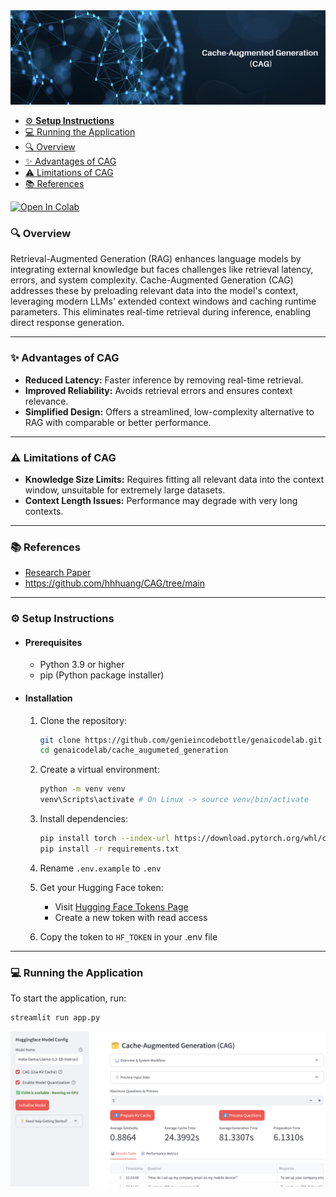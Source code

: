 <div align="center">
   <img src="images/header.png" alt="Cache-Augmented Generation"/>
</div>

- [⚙️ **Setup Instructions**](#%EF%B8%8F-setup-instructions)
- [💻 Running the Application](#-running-the-application)
- [🔍 Overview](#-overview)
- [✨ Advantages of CAG](#-advantages-of-cag)
- [⚠️ Limitations of CAG](#-limitations-of-cag)
- [📚 References ](#-references)


<a href="https://colab.research.google.com/drive/1-5MgFfzNtcFMCIv-VEPXBrp4hJq9v6-R?usp=sharing" target="_parent"><img src="https://colab.research.google.com/assets/colab-badge.svg" alt="Open In Colab"></a>

### 🔍 Overview
Retrieval-Augmented Generation (RAG) enhances language models by integrating external 
knowledge but faces challenges like retrieval latency, errors, and system complexity. 
Cache-Augmented Generation (CAG) addresses these by preloading relevant data into the 
model's context, leveraging modern LLMs' extended context windows and caching runtime parameters. 
This eliminates real-time retrieval during inference, enabling direct response generation.

<hr>

### ✨ Advantages of CAG
* **Reduced Latency:** Faster inference by removing real-time retrieval.
* **Improved Reliability:** Avoids retrieval errors and ensures context relevance.
* **Simplified Design:** Offers a streamlined, low-complexity alternative to RAG with comparable or better performance.

<hr>

### ⚠️ Limitations of CAG
* **Knowledge Size Limits:** Requires fitting all relevant data into the context window, unsuitable for extremely 
large datasets.
* **Context Length Issues:** Performance may degrade with very long contexts.

<hr>

### 📚 References
* [Research Paper](https://arxiv.org/abs/2412.15605)
* https://github.com/hhhuang/CAG/tree/main

<hr>

### ⚙️ Setup Instructions

- #### Prerequisites
   - Python 3.9 or higher
   - pip (Python package installer)

- #### Installation
   1. Clone the repository:
      ```bash
      git clone https://github.com/genieincodebottle/genaicodelab.git
      cd genaicodelab/cache_augumeted_generation
      ```
   2. Create a virtual environment:
      ```bash
      python -m venv venv
      venv\Scripts\activate # On Linux -> source venv/bin/activate
      ```
   3. Install dependencies:
      ```bash
      pip install torch --index-url https://download.pytorch.org/whl/cu118
      pip install -r requirements.txt
      ```
   4. Rename `.env.example` to `.env`
   
   5. Get your Hugging Face token:
      * Visit [Hugging Face Tokens Page](https://huggingface.co/settings/tokens)
      * Create a new token with read access
   
   6. Copy the token to `HF_TOKEN` in your .env file

<hr>

### 💻 Running the Application
To start the application, run:
```bash
streamlit run app.py
```

<div align="left">
   <img src="images/app.png" alt="App"/>
</div>